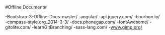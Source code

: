 #Offline Document#

-Bootstrap-3-Offline-Docs-master/
-angular/
-api.jquery.com/
-bourbon.io/
-compass-style.org_2014-3-3/
-docs.phonegap.com/
-fontAwesome/
-gitolite.com/
-learnGitBranching/
-sass-lang.com/
-www.gimp.org/